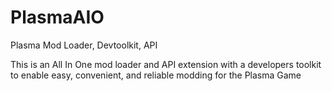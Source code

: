 # PlasmaAIO
Plasma Mod Loader, Devtoolkit, API

This is an All In One mod loader and API extension with a developers toolkit to enable easy, convenient, and reliable modding for the Plasma Game
